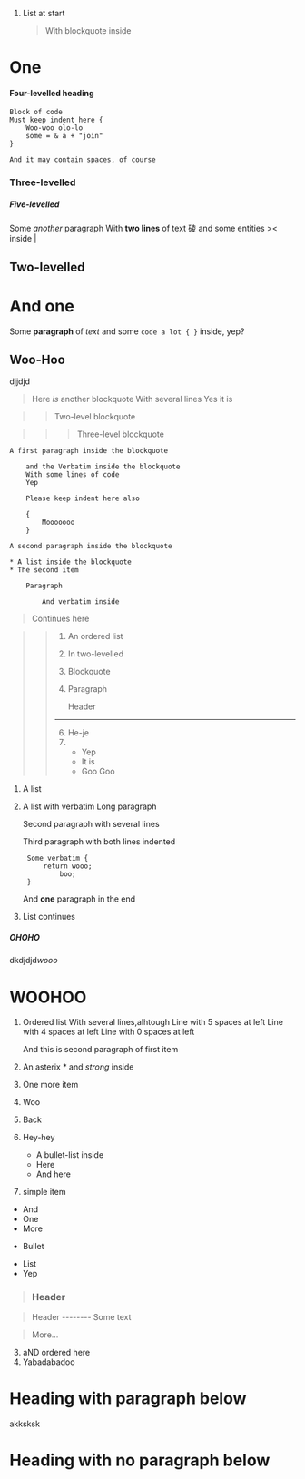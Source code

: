 1. List at start

    > With blockquote inside

One
======

#### Four-levelled heading

    Block of code
    Must keep indent here {
        Woo-woo olo-lo
        some = & a + "join"
    }

    And it may contain spaces, of course

### Three-levelled

##### Five-levelled

Some *another* paragraph
With __two lines__ of text &#x7890; and some entities &gt;&lt; inside &#124;

## Two-levelled

# And one

Some **paragraph** of _text_ and some `code a lot { }` inside, yep?

Woo-Hoo
-------

djjdjd

> Here *is* another blockquote
  With several lines
> Yes it is

>> Two-level blockquote

>>> Three-level blockquote

    A first paragraph inside the blockquote

        and the Verbatim inside the blockquote
        With some lines of code
        Yep

        Please keep indent here also

        {
            Mooooooo
        }

    A second paragraph inside the blockquote

    * A list inside the blockquote
    * The second item

        Paragraph

            And verbatim inside

> Continues here

>> 1. An ordered list
>> 2. In two-levelled
>> 4. Blockquote
>> 5. Paragraph
>>
>>    Header
> >   ------
>> 6. He-je
>> 7. * Yep
>>     * It is
>>     * Goo
>>       Goo

1. A list
2. A list with verbatim
Long paragraph

    Second paragraph with several
lines

    Third paragraph with both
    lines indented

        Some verbatim {
            return wooo;
                boo;
        }

    And **one** paragraph in the end

3. List continues

<h5>OHOHO</h5>

<div><html><span>dkdjdjd</span><em>wooo</em><h1>WOOHOO</h1></html></div>

<!-- comment -->

1. Ordered list
With several lines,alhtough
     Line with 5 spaces at left
    Line with 4 spaces at left
Line with 0 spaces at left

    And this is second paragraph of first item
 1. An asterix * and *strong* inside
 1. One more item

256. Woo
9. Back

12. Hey-hey

    * A bullet-list inside
    * Here
    * And here

 13. simple item

* And
* One
* More
+ Bullet
- List
- Yep

> ### Header

>   Header
    --------
    Some text

> More...

3. aND ordered here
4. Yabadabadoo

Heading with paragraph below
===========
akksksk

Heading with no paragraph below
===========

